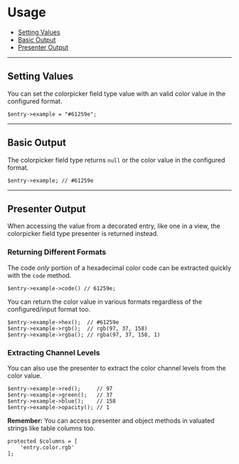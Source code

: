 # Usage

- [Setting Values](#mutator)
- [Basic Output](#output)
- [Presenter Output](#presenter)

<hr>

<a name="mutator"></a>
## Setting Values

You can set the colorpicker field type value with an valid color value in the configured format.

    $entry->example = "#61259e";

<hr>

<a name="output"></a>
## Basic Output

The colorpicker field type returns `null` or the color value in the configured format.

    $entry->example; // #61259e

<hr>

<a name="presenter"></a>
## Presenter Output

When accessing the value from a decorated entry, like one in a view, the colorpicker field type presenter is returned instead.

### Returning Different Formats

The code *only* portion of a hexadecimal color code can be extracted quickly with the `code` method.

    $entry->example->code() // 61259e;

You can return the color value in various formats regardless of the configured/input format too.

    $entry->example->hex();  // #61259e
    $entry->example->rgb();  // rgb(97, 37, 158)
    $entry->example->rgba(); // rgba(97, 37, 158, 1)

### Extracting Channel Levels

You can also use the presenter to extract the color channel levels from the color value.

    $entry->example->red();     // 97
    $entry->example->green();   // 37
    $entry->example->blue();    // 158
    $entry->example->opacity(); // 1

<div class="alert alert-info">
<strong>Remember:</strong> You can access presenter and object methods in valuated strings like table columns too.
</div>

    protected $columns = [
        'entry.color.rgb'
    ];